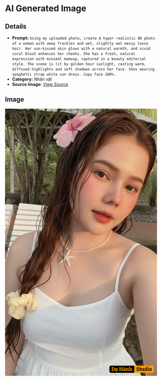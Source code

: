 # AI Generated Image

## Details
- **Prompt:** `Using my uploaded photo, create A hyper realistic 8K photo of a woman with aewy freckles and wet, slightly wet messy loose hair. Her sun-kissed skin glows with a natural warmth, and vivid coral blush enhances her cheeks. She has a fresh, natural expression with minimal makeup, captured in a beauty editorial style. The scene is lit by golden hour sunlight, casting warm, diffused highlights and soft shadows across her face. Shes wearing spaghetti strap white sun dress. Copy face 100%.`
- **Category:** Nhân vật
- **Source Image:** [View Source](https://raw.githubusercontent.com/lenzcomvth/ImageLibrary/main/Female.png)

## Image
![AI Generated Image](./image-2025-10-03T06-57-30-918Z.png)